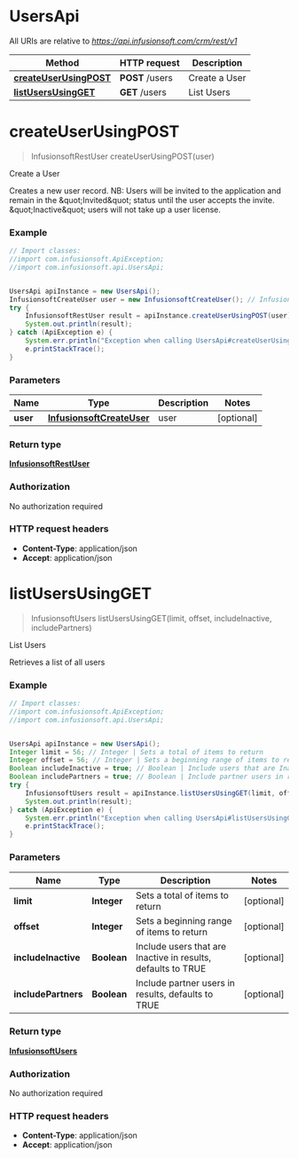 # UsersApi

All URIs are relative to *https://api.infusionsoft.com/crm/rest/v1*

Method | HTTP request | Description
------------- | ------------- | -------------
[**createUserUsingPOST**](UsersApi.md#createUserUsingPOST) | **POST** /users | Create a User
[**listUsersUsingGET**](UsersApi.md#listUsersUsingGET) | **GET** /users | List Users


<a name="createUserUsingPOST"></a>
# **createUserUsingPOST**
> InfusionsoftRestUser createUserUsingPOST(user)

Create a User

Creates a new user record. NB: Users will be invited to the application and remain in the \&quot;Invited\&quot; status until the user accepts the invite. \&quot;Inactive\&quot; users will not take up a user license.

### Example
```java
// Import classes:
//import com.infusionsoft.ApiException;
//import com.infusionsoft.api.UsersApi;


UsersApi apiInstance = new UsersApi();
InfusionsoftCreateUser user = new InfusionsoftCreateUser(); // InfusionsoftCreateUser | user
try {
    InfusionsoftRestUser result = apiInstance.createUserUsingPOST(user);
    System.out.println(result);
} catch (ApiException e) {
    System.err.println("Exception when calling UsersApi#createUserUsingPOST");
    e.printStackTrace();
}
```

### Parameters

Name | Type | Description  | Notes
------------- | ------------- | ------------- | -------------
 **user** | [**InfusionsoftCreateUser**](InfusionsoftCreateUser.md)| user | [optional]

### Return type

[**InfusionsoftRestUser**](InfusionsoftRestUser.md)

### Authorization

No authorization required

### HTTP request headers

 - **Content-Type**: application/json
 - **Accept**: application/json

<a name="listUsersUsingGET"></a>
# **listUsersUsingGET**
> InfusionsoftUsers listUsersUsingGET(limit, offset, includeInactive, includePartners)

List Users

Retrieves a list of all users

### Example
```java
// Import classes:
//import com.infusionsoft.ApiException;
//import com.infusionsoft.api.UsersApi;


UsersApi apiInstance = new UsersApi();
Integer limit = 56; // Integer | Sets a total of items to return
Integer offset = 56; // Integer | Sets a beginning range of items to return
Boolean includeInactive = true; // Boolean | Include users that are Inactive in results, defaults to TRUE
Boolean includePartners = true; // Boolean | Include partner users in results, defaults to TRUE
try {
    InfusionsoftUsers result = apiInstance.listUsersUsingGET(limit, offset, includeInactive, includePartners);
    System.out.println(result);
} catch (ApiException e) {
    System.err.println("Exception when calling UsersApi#listUsersUsingGET");
    e.printStackTrace();
}
```

### Parameters

Name | Type | Description  | Notes
------------- | ------------- | ------------- | -------------
 **limit** | **Integer**| Sets a total of items to return | [optional]
 **offset** | **Integer**| Sets a beginning range of items to return | [optional]
 **includeInactive** | **Boolean**| Include users that are Inactive in results, defaults to TRUE | [optional]
 **includePartners** | **Boolean**| Include partner users in results, defaults to TRUE | [optional]

### Return type

[**InfusionsoftUsers**](InfusionsoftUsers.md)

### Authorization

No authorization required

### HTTP request headers

 - **Content-Type**: application/json
 - **Accept**: application/json


